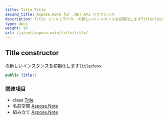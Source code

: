 ```yaml
---
title: Title.Title
second_title: Aspose.Note for .NET API リファレンス
description: Title コンストラクタ. の新しいインスタンスを初期化しますTitleclass.
type: docs
weight: 10
url: /ja/net/aspose.note/title/title/
---
```

## Title constructor

の新しいインスタンスを初期化します[`Title`](../)class.

```csharp
public Title()
```

### 関連項目

* class [Title](../)
* 名前空間 [Aspose.Note](../../title/)
* 組み立て [Aspose.Note](../../../)


